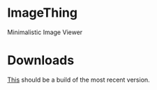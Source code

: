 ImageThing
==========

Minimalistic Image Viewer

Downloads
=========

[This](https://github.com/Wsheerio/ImageThing/blob/master/Executable/ImageThing.exe?raw=true) should be a build of the most recent version.
